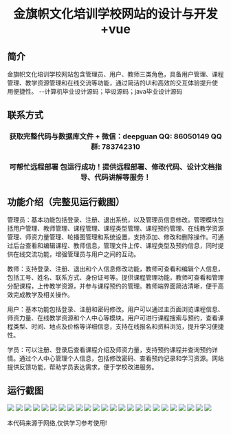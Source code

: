 <p><h1 align="center">金旗帜文化培训学校网站的设计与开发+vue</h1></p>

## 简介
金旗帜文化培训学校网站包含管理员、用户、教师三类角色，具备用户管理、课程管理、教学资源管理和在线交流等功能，通过简洁的UI和高效的交互体验提升使用便捷性。    --计算机毕业设计源码；毕设源码；java毕业设计源码


## 联系方式
<p><h3 align="center">获取完整代码与数据库文件 + 微信：deepguan QQ: 86050149 QQ群: 783742310</h3></p>
<p><h3 align="center">可帮忙远程部署 包运行成功！提供远程部署、修改代码、设计文档指导、代码讲解等服务！</h3></p>

## 功能介绍（完整见运行截图）
管理员：基本功能包括登录、注册、退出系统，以及管理员信息修改。管理模块包括用户管理、教师管理、课程管理、课程类型管理、课程预约管理、在线教学资源管理、师资力量管理、轮播图管理和系统设置，支持添加、修改和删除操作。可通过后台查看和编辑课程、教师信息，管理文件上传、课程类型及预约信息，同时提供在线交流功能，增强管理员与用户之间的互动。

教师：支持登录、注册、退出和个人信息修改功能，教师可查看和编辑个人信息，包括工号、姓名、联系方式、身份证号等。提供课程管理功能，教师可查看和管理分配课程，上传教学资源，并参与课程预约的管理。教师端界面简洁清晰，便于高效完成教学及相关操作。

用户：基本功能包括登录、注册和密码修改。用户可以通过主页面浏览课程信息、师资力量、在线教学资源和个人中心等模块。用户可进行课程搜索与预约，查看课程类型、时间、地点及价格等详细信息，支持在线报名和资料浏览，提升学习便捷性。

学员：可以注册、登录后查看课程介绍及师资力量，支持预约课程并查询预约详情。通过个人中心管理个人信息，包括修改密码、查看预约记录和学习资源。网站提供反馈功能，帮助学员表达需求，便于学校改进服务。


## 运行截图
![](https://bs-1329754181.cos.ap-shanghai.myqcloud.com/ssm/JinQiZhiWenHuaPeiXunXueXiaoWangZhan/img/001.jpg)
![](https://bs-1329754181.cos.ap-shanghai.myqcloud.com/ssm/JinQiZhiWenHuaPeiXunXueXiaoWangZhan/img/002.jpg)
![](https://bs-1329754181.cos.ap-shanghai.myqcloud.com/ssm/JinQiZhiWenHuaPeiXunXueXiaoWangZhan/img/003.jpg)
![](https://bs-1329754181.cos.ap-shanghai.myqcloud.com/ssm/JinQiZhiWenHuaPeiXunXueXiaoWangZhan/img/004.jpg)
![](https://bs-1329754181.cos.ap-shanghai.myqcloud.com/ssm/JinQiZhiWenHuaPeiXunXueXiaoWangZhan/img/005.jpg)
![](https://bs-1329754181.cos.ap-shanghai.myqcloud.com/ssm/JinQiZhiWenHuaPeiXunXueXiaoWangZhan/img/006.jpg)
![](https://bs-1329754181.cos.ap-shanghai.myqcloud.com/ssm/JinQiZhiWenHuaPeiXunXueXiaoWangZhan/img/007.jpg)
![](https://bs-1329754181.cos.ap-shanghai.myqcloud.com/ssm/JinQiZhiWenHuaPeiXunXueXiaoWangZhan/img/008.jpg)
![](https://bs-1329754181.cos.ap-shanghai.myqcloud.com/ssm/JinQiZhiWenHuaPeiXunXueXiaoWangZhan/img/009.jpg)
![](https://bs-1329754181.cos.ap-shanghai.myqcloud.com/ssm/JinQiZhiWenHuaPeiXunXueXiaoWangZhan/img/010.jpg)
![](https://bs-1329754181.cos.ap-shanghai.myqcloud.com/ssm/JinQiZhiWenHuaPeiXunXueXiaoWangZhan/img/011.jpg)
![](https://bs-1329754181.cos.ap-shanghai.myqcloud.com/ssm/JinQiZhiWenHuaPeiXunXueXiaoWangZhan/img/012.jpg)
![](https://bs-1329754181.cos.ap-shanghai.myqcloud.com/ssm/JinQiZhiWenHuaPeiXunXueXiaoWangZhan/img/013.jpg)
![](https://bs-1329754181.cos.ap-shanghai.myqcloud.com/ssm/JinQiZhiWenHuaPeiXunXueXiaoWangZhan/img/014.jpg)
![](https://bs-1329754181.cos.ap-shanghai.myqcloud.com/ssm/JinQiZhiWenHuaPeiXunXueXiaoWangZhan/img/015.jpg)
![](https://bs-1329754181.cos.ap-shanghai.myqcloud.com/ssm/JinQiZhiWenHuaPeiXunXueXiaoWangZhan/img/016.jpg)
![](https://bs-1329754181.cos.ap-shanghai.myqcloud.com/ssm/JinQiZhiWenHuaPeiXunXueXiaoWangZhan/img/017.jpg)
![](https://bs-1329754181.cos.ap-shanghai.myqcloud.com/ssm/JinQiZhiWenHuaPeiXunXueXiaoWangZhan/img/018.jpg)
![](https://bs-1329754181.cos.ap-shanghai.myqcloud.com/ssm/JinQiZhiWenHuaPeiXunXueXiaoWangZhan/img/019.jpg)
![](https://bs-1329754181.cos.ap-shanghai.myqcloud.com/ssm/JinQiZhiWenHuaPeiXunXueXiaoWangZhan/img/020.jpg)
![](https://bs-1329754181.cos.ap-shanghai.myqcloud.com/ssm/JinQiZhiWenHuaPeiXunXueXiaoWangZhan/img/021.jpg)
![](https://bs-1329754181.cos.ap-shanghai.myqcloud.com/ssm/JinQiZhiWenHuaPeiXunXueXiaoWangZhan/img/022.jpg)
![](https://bs-1329754181.cos.ap-shanghai.myqcloud.com/ssm/JinQiZhiWenHuaPeiXunXueXiaoWangZhan/img/023.jpg)
![](https://bs-1329754181.cos.ap-shanghai.myqcloud.com/ssm/JinQiZhiWenHuaPeiXunXueXiaoWangZhan/img/024.jpg)

<p>本代码来源于网络,仅供学习参考使用!</p>

